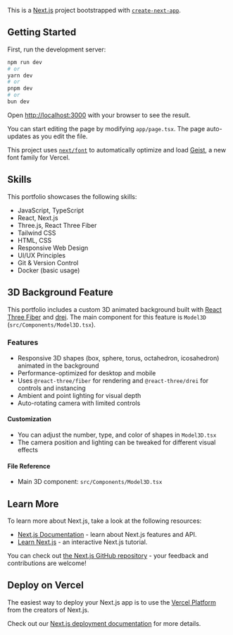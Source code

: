 This is a [Next.js](https://nextjs.org) project bootstrapped with [`create-next-app`](https://nextjs.org/docs/app/api-reference/cli/create-next-app).

## Getting Started

First, run the development server:

```bash
npm run dev
# or
yarn dev
# or
pnpm dev
# or
bun dev
```

Open [http://localhost:3000](http://localhost:3000) with your browser to see the result.

You can start editing the page by modifying `app/page.tsx`. The page auto-updates as you edit the file.

This project uses [`next/font`](https://nextjs.org/docs/app/building-your-application/optimizing/fonts) to automatically optimize and load [Geist](https://vercel.com/font), a new font family for Vercel.


## Skills

This portfolio showcases the following skills:

- JavaScript, TypeScript
- React, Next.js
- Three.js, React Three Fiber
- Tailwind CSS
- HTML, CSS
- Responsive Web Design
- UI/UX Principles
- Git & Version Control
- Docker (basic usage)

## 3D Background Feature

This portfolio includes a custom 3D animated background built with [React Three Fiber](https://docs.pmnd.rs/react-three-fiber/getting-started/introduction) and [drei](https://github.com/pmndrs/drei). The main component for this feature is `Model3D` (`src/Components/Model3D.tsx`).

### Features

- Responsive 3D shapes (box, sphere, torus, octahedron, icosahedron) animated in the background
- Performance-optimized for desktop and mobile
- Uses `@react-three/fiber` for rendering and `@react-three/drei` for controls and instancing
- Ambient and point lighting for visual depth
- Auto-rotating camera with limited controls

#### Customization

- You can adjust the number, type, and color of shapes in `Model3D.tsx`
- The camera position and lighting can be tweaked for different visual effects

#### File Reference

- Main 3D component: `src/Components/Model3D.tsx`

## Learn More

To learn more about Next.js, take a look at the following resources:

- [Next.js Documentation](https://nextjs.org/docs) - learn about Next.js features and API.
- [Learn Next.js](https://nextjs.org/learn) - an interactive Next.js tutorial.

You can check out [the Next.js GitHub repository](https://github.com/vercel/next.js) - your feedback and contributions are welcome!

## Deploy on Vercel

The easiest way to deploy your Next.js app is to use the [Vercel Platform](https://vercel.com/new?utm_medium=default-template&filter=next.js&utm_source=create-next-app&utm_campaign=create-next-app-readme) from the creators of Next.js.

Check out our [Next.js deployment documentation](https://nextjs.org/docs/app/building-your-application/deploying) for more details.
